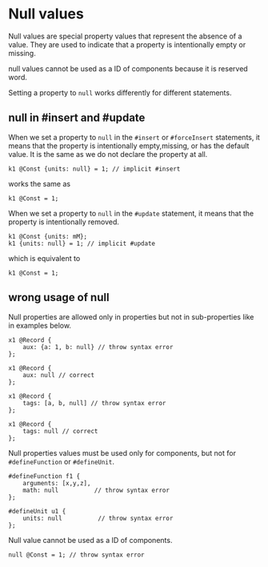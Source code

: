 # Null values

Null values are special property values that represent the absence of a value. They are used to indicate that a property is intentionally empty or missing.

null values cannot be used as a ID of components because it is reserved word. 

Setting a property to `null` works differently for different statements.

## null in #insert and #update

When we set a property to `null` in the `#insert` or `#forceInsert` statements, it means that the property is intentionally empty,missing, or has the default value. It is the same as we do not declare the property at all.

```heta
k1 @Const {units: null} = 1; // implicit #insert
```

works the same as

```heta
k1 @Const = 1;
```

When we set a property to `null` in the `#update` statement, it means that the property is intentionally removed.

```heta
k1 @Const {units: mM};
k1 {units: null} = 1; // implicit #update
```

which is equivalent to

```heta
k1 @Const = 1;
```

## wrong usage of null

Null properties are allowed only in properties but not in sub-properties like in examples below.

```heta
x1 @Record {
    aux: {a: 1, b: null} // throw syntax error
}; 
```

```heta
x1 @Record {
    aux: null // correct
}; 
```

```heta
x1 @Record {
    tags: [a, b, null] // throw syntax error
}; 
```

```heta
x1 @Record {
    tags: null // correct
}; 
```

Null properties values must be used only for components, but not for `#defineFunction` or `#defineUnit`.

```heta
#defineFunction f1 {
    arguments: [x,y,z],
    math: null          // throw syntax error
};
```

```heta
#defineUnit u1 {
    units: null          // throw syntax error
};
```

Null value cannot be used as a ID of components.

```heta
null @Const = 1; // throw syntax error
```
